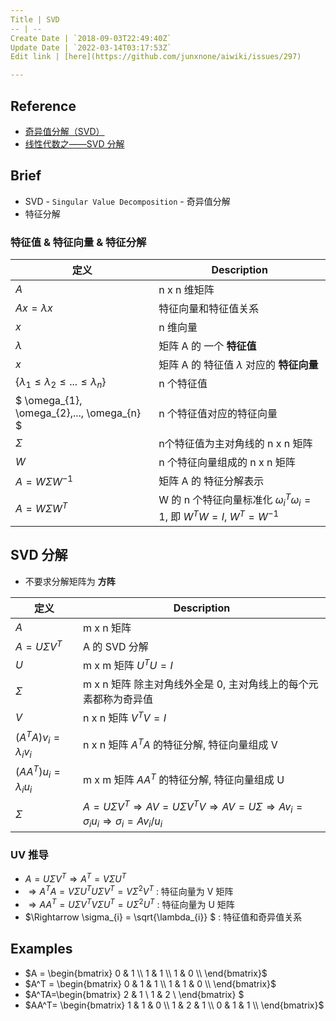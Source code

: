 ```yaml
---
Title | SVD
-- | --
Create Date | `2018-09-03T22:49:40Z`
Update Date | `2022-03-14T03:17:53Z`
Edit link | [here](https://github.com/junxnone/aiwiki/issues/297)

---
```

## Reference
- [奇异值分解（SVD）](https://zhuanlan.zhihu.com/p/29846048)
- [线性代数之——SVD 分解](https://zhuanlan.zhihu.com/p/93474729)

## Brief
- SVD - `Singular Value Decomposition` - 奇异值分解
- 特征分解

### 特征值 & 特征向量 & 特征分解

定义 | Description
-- | --
$A$ | n x n 维矩阵
$Ax = \lambda x$ | 特征向量和特征值关系
$x$ | n 维向量
$\lambda$ | 矩阵 A 的 一个 **特征值**
$x$ | 矩阵 A 的 特征值 $\lambda$ 对应的 **特征向量**
$\left\{ \lambda_{1} \leq  \lambda_{2} \leq ... \leq  \lambda_{n} \right\}$ | n 个特征值
$ \omega_{1},   \omega_{2},...,  \omega_{n}  $ | n 个特征值对应的特征向量
$\Sigma$ | n个特征值为主对角线的 n x n 矩阵
$W$ | n 个特征向量组成的 n x n 矩阵
$A = W\Sigma W^{-1}$ | 矩阵 A 的 特征分解表示
$A = W\Sigma W^{T}$ | W 的 n 个特征向量标准化 $\omega_{i}^T\omega_{i}=1$, 即 $W^TW =I$, $W^T=W^{-1}$


## SVD 分解
- 不要求分解矩阵为 **方阵**


定义 | Description
-- | --
$A$ | m x n 矩阵
$A=U\Sigma V^T$ | A 的 SVD 分解
$U$ |  m x m 矩阵 $U^TU=I$
$\Sigma$ | m x n 矩阵 除主对角线外全是 0, 主对角线上的每个元素都称为奇异值
$V$ | n x n 矩阵 $V^TV=I$
$(A^TA)v_{i}=\lambda_{i}v_{i}$ | n x n 矩阵 $A^TA$ 的特征分解, 特征向量组成 V
$(AA^T)u_{i}=\lambda_{i}u_{i}$ | m x m 矩阵 $AA^T$ 的特征分解, 特征向量组成 U
$\Sigma$ | $A=U\Sigma V^T  \Rightarrow  AV=U\Sigma V^TV \Rightarrow  AV=U\Sigma \Rightarrow  Av_{i} = \sigma_{i}u_{i} \Rightarrow  \sigma_{i} = Av_{i}/u_{i}$


### UV 推导

- $A=U\Sigma V^T \Rightarrow A^T=V\Sigma U^T$  
- $\Rightarrow A^TA = V\Sigma U^T U \Sigma V^T = V\Sigma^2V^T$  : 特征向量为 V 矩阵
- $\Rightarrow AA^T= U\Sigma V^T V\Sigma U^T = U\Sigma^2 U^T$  : 特征向量为 U 矩阵  
- $\Rightarrow \sigma_{i} = \sqrt{\lambda_{i}} $  : 特征值和奇异值关系

## Examples

- $A = \begin{bmatrix}  0 & 1 \\  1 & 1 \\  1 & 0 \\ \end{bmatrix}$  
- $A^T = \begin{bmatrix} 0 & 1 & 1 \\ 1 & 1 & 0 \\ \end{bmatrix}$
- $A^TA=\begin{bmatrix} 2 & 1 \\ 1 & 2 \\ \end{bmatrix} $
- $AA^T= \begin{bmatrix} 1 & 1 & 0 \\ 1 & 2 & 1 \\ 0 & 1 & 1 \\ \end{bmatrix}$

